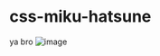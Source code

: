 # css-miku-hatsune
ya bro
![image](https://github.com/user-attachments/assets/4ee641d8-1536-4d72-8f8f-99b199524d4d)
